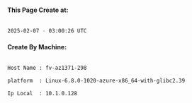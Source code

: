 
   
#### This Page Create at:

```bash

2025-02-07 - 03:00:26 UTC

```

#### Create By Machine:

```bash

Host Name : fv-az1371-298

platform  : Linux-6.8.0-1020-azure-x86_64-with-glibc2.39

Ip Local  : 10.1.0.128

```

